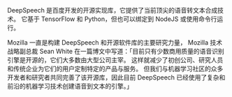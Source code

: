 DeepSpeech 是百度开发的开源实现库，它提供了当前顶尖的语音转文本合成技术。
它基于 TensorFlow 和 Python，但也可以绑定到 NodeJS 或使用命令行运行。

Mozilla 一直是构建 DeepSpeech 和开源软件库的主要研究力量，
Mozilla 技术战略副总裁 Sean White 在一篇博文中写道：「目前只有少数商用质量的语音识别引擎是开源的，它们大多数由大型公司主宰。
这样就减少了初创公司、研究人员和传统企业为它们的用户定制特定的产品与服务。
但我们与机器学习社区的众多开发者和研究者共同完善了该开源库，因此目前 DeepSpeech 已经使用了复杂和前沿的机器学习技术创建语音到文本的引擎。」
